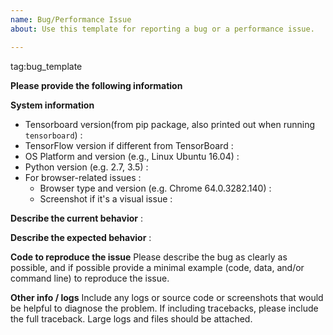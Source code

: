 ```yaml
---
name: Bug/Performance Issue
about: Use this template for reporting a bug or a performance issue.

---
```


</em>tag:bug_template</em>

**Please provide the following information**

**System information**
- Tensorboard version(from pip package, also printed out when running `tensorboard`) :
- TensorFlow version if different from TensorBoard :
- OS Platform and version (e.g., Linux Ubuntu 16.04) :
- Python version (e.g. 2.7, 3.5) :
- For browser-related issues :
  - Browser type and version (e.g. Chrome 64.0.3282.140) :
  - Screenshot if it's a visual issue :


**Describe the current behavior** :

**Describe the expected behavior** :

**Code to reproduce the issue**
Please describe the bug as clearly as possible, and if possible provide a minimal example (code, data, and/or command line) to reproduce the issue.

**Other info / logs**
Include any logs or source code or screenshots that would be helpful to diagnose the problem. If including tracebacks, please include the full traceback. Large logs and files should be attached.
